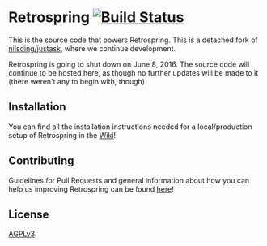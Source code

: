 # Retrospring [![Build Status](https://travis-ci.org/Retrospring/retrospring.svg)](https://travis-ci.org/Retrospring/retrospring)

This is the source code that powers Retrospring. This is a detached fork of [nilsding/justask](https://github.com/nilsding/justask), where we continue development.

Retrospring is going to shut down on June 8, 2016. The source code will continue to be hosted here, as though no further updates will be made to it (there weren't any to begin with, though).

<!--
Except for the memes that happened 4 hours before the shutdown.  I've edited
it right on the server, without a special branch or something.  If you want
to, I can make a branch with all the modifications we made.
-->

## Installation

You can find all the installation instructions needed for a local/production setup of Retrospring in the [Wiki](https://github.com/Retrospring/retrospring/wiki/Setup)!

## Contributing

Guidelines for Pull Requests and general information about how you can help us improving Retrospring can be found [here](https://github.com/Retrospring/retrospring/blob/master/CONTRIBUTING.md)! 

## License

[AGPLv3](https://github.com/Retrospring/retrospring/blob/master/LICENSE).  
